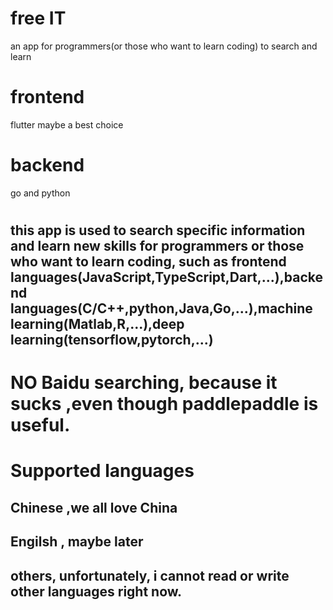 <!--
 * @Descripttion: 
 * @version: 
 * @Author: xiaoshuyui
 * @email: guchengxi1994@qq.com
 * @Date: 2021-07-03 08:40:41
 * @LastEditors: xiaoshuyui
 * @LastEditTime: 2021-07-03 08:50:13
-->
# free IT
 an app for programmers(or those who want to learn coding) to search and learn

# frontend

 flutter maybe a best choice

# backend

 go and python 

#

## this app is used to search specific information and learn new skills for programmers or those who want to learn coding, such as frontend languages(JavaScript,TypeScript,Dart,...),backend languages(C/C++,python,Java,Go,...),machine learning(Matlab,R,...),deep learning(tensorflow,pytorch,...)

#

# NO Baidu searching, because it sucks ,even though paddlepaddle is useful.

# Supported languages

## Chinese ,we all love China

## Engilsh , maybe later

## others, unfortunately, i cannot read or write other languages right now.